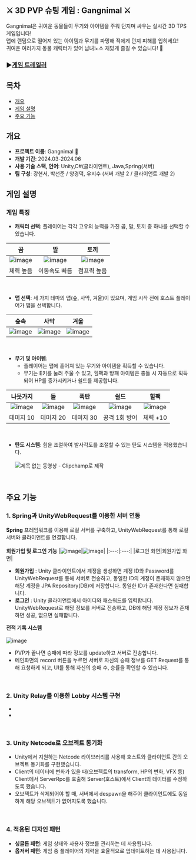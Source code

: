 
<h2> ⚔️ 3D PVP 슈팅 게임 : Gangnimal ⚔️</h2>
Gangnimal은 귀여운 동물들이 무기와 아이템을 주워 던지며 싸우는 실시간 3D TPS 게임입니다!<br> 맵에 랜덤으로 떨어져 있는 아이템과 무기를 파밍해 적에게 던져 피해를 입히세요! <br> 귀여운 여러가지 동물 캐릭터가 있어 남녀노소 재밌게 즐길 수 있습니다! 🫠

### ▶️[게임 트레일러](https://youtu.be/SpQS2xCl5lI?si=qg6oC5v5u5Hg0fzY)

## 목차
  - [개요](#개요) 
  - [게임 설명](#게임-설명)
  - [주요 기능](#주요-기능)

## 개요
- **프로젝트 이름**: Gangnimal 🍡
- **개발 기간**: 2024.03-2024.06
- **사용 기술 스택, 언어**: Unity,C#(클라이언트), Java,Spring(서버)
- **팀 구성**: 강현서, 박선준 / 양경덕, 우지수 (서버 개발 2 / 클라이언트 개발 2)

## 게임 설명

### **게임 특징**
- **캐릭터 선택**: 플레이어는 각각 고유의 능력을 가진 곰, 말, 토끼 중 하나를 선택할 수 있습니다.

|곰|말|토끼|
|:------:|:---:|:---:|
|![image](https://github.com/user-attachments/assets/110194e2-9e5e-4b38-9fd2-8027a579b56f)|![image](https://github.com/user-attachments/assets/06b58bac-58b6-470f-acb7-21dde0be5bdf)|![image](https://github.com/user-attachments/assets/c3ccff9b-9c30-42f8-900e-d9230e2ccfa2)|
|체력 높음|이동속도 빠름|점프력 높음|
<br/>

- **맵 선택**: 세 가지 테마의 맵(숲, 사막, 겨울)이 있으며, 게임 시작 전에 호스트 플레이어가 맵을 선택합니다.

|숲속|사막|겨울|
|:------:|:---:|:---:|
|![image](https://github.com/user-attachments/assets/d6610323-b8cd-450e-bf5b-de92b7ef050f)|![image](https://github.com/user-attachments/assets/69dfd49a-1344-4678-97fb-1e5b8875e85b)|![image](https://github.com/user-attachments/assets/97f1be32-c268-4c06-80e5-906e4a825c2e)|
<br/>

- **무기 및 아이템**:
  - 플레이어는 맵에 흩어져 있는 무기와 아이템을 획득할 수 있습니다.
  - 무기는 E키를 눌러 주울 수 있고, 힐팩과 방패 아이템은 충돌 시 자동으로 획득되어 HP를 증가시키거나 쉴드를 제공합니다.

|나뭇가지|돌|폭탄|쉴드|힐팩|
|:------:|:---:|:---:|:---:|:---:|
|![image](https://github.com/user-attachments/assets/652f743c-6f45-47b9-bc2b-13aa11309eee)|![image](https://github.com/user-attachments/assets/44e60465-9617-4143-b328-91cabcd1d2b2)|![image](https://github.com/user-attachments/assets/bdd729f5-b49c-431f-a651-a70c9fa29b03)|![image](https://github.com/user-attachments/assets/37def79f-8149-4355-9af4-97fac1caaf1a)|![image](https://github.com/user-attachments/assets/a0047183-11f2-47af-a9b2-cd1a65b7938d)|
|데미지 10|데미지 20|데미지 30|공격 1회 방어|체력 +10|
<br/>


- **탄도 시스템**: 힘을 조절하여 발사각도를 조절할 수 있는 탄도 시스템을 적용했습니다.
<br/><br/>
![제목 없는 동영상 - Clipchamp로 제작](https://github.com/user-attachments/assets/ab57fe2c-d23b-41cc-b8ac-b5f559a96db5)

<br/>

## 주요 기능

### 1. Spring과 UnityWebRequest를 이용한 서버 연동
**Spring** 프레임워크를 이용해 로컬 서버를 구축하고, UnityWebRequest를 통해 로컬 서버와 클라이언트를 연결합니다.<br/><br/>
**회원가입 및 로그인 기능**
|![image](https://github.com/user-attachments/assets/d9333361-82ab-45ec-a8ce-1cdf8474387b)|![image](https://github.com/user-attachments/assets/edf54c76-ec64-4418-a7aa-2f251ad2ee4b)|
|:---:|:---:|
|로그인 화면|회원가입 화면|
- **회원가입** : Unity 클라이언트에서 계정을 생성하면 계정 ID와 Password를 UnityWebRequest를 통해 서버로 전송하고, 동일한 ID의 계정이 존재하지 않으면 해당 계정을 JPA Repository(DB)에 저장합니다. 동일한 ID가 존재한다면 실패합니다.
- **로그인** : Unity 클라이언트에서 아이디와 패스워드를 입력합니다. UnityWebRequest로 해당 정보를 서버로 전송하고, DB에 해당 계정 정보가 존재하면 성공, 없으면 실패합니다.

**전적 기록 시스템**
<br/><br/>
![image](https://github.com/user-attachments/assets/f5998166-25e6-400e-94c9-c13ffd30424f)

- PVP가 끝나면 승패에 따라 정보를 update하고 서버로 전송합니다.
- 메인화면의 record 버튼을 누르면 서버로 자신의 승패 정보를 GET Request를 통해 요청하게 되고, UI를 통해 자신의 승패 수, 승률을 확인할 수 있습니다.

<br/>

### 2. Unity Relay를 이용한 Lobby 시스템 구현
-
-

<br/>

### 3. Unity Netcode로 오브젝트 동기화
- Unity에서 지원하는 Netcode 라이브러리를 사용해 호스트와 클라이언트 간의 오브젝트 동기화를 구현했습니다.
- Client의 데이터에 변화가 있을 때(오브젝트의 transform, HP의 변화, VFX 등) Client에서 ServerRpc를 호출해 Server(호스트)에서 Client의 데이터를 수정하도록 했습니다.
- 오브젝트가 삭제되어야 할 때, 서버에서 despawn을 해주어 클라이언트에도 동일하게 해당 오브젝트가 없어지도록 했습니다.

<br/>

### 4. 적용된 디자인 패턴
- **싱글톤 패턴**: 게임 상태와 사용자 정보를 관리하는 데 사용됩니다.
- **옵저버 패턴**: 게임 중 플레이어의 체력을 효율적으로 업데이트하는 데 사용됩니다.
